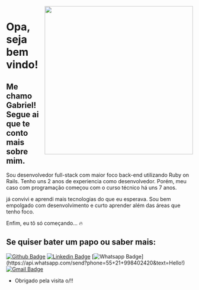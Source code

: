 <img align="right" width="400" height="400" src="https://media.giphy.com/media/9rtpurjbqiqZXbBBet/giphy.gif">

# Opa, seja bem vindo!

## Me chamo Gabriel! Segue ai que te conto mais sobre mim.

Sou desenvolvedor full-stack com maior foco back-end utilizando Ruby on Rails.
Tenho uns 2 anos de experiencia como desenvolvedor.
Porém, meu caso com programação começou com o curso técnico há uns 7 anos.

já convivi e aprendi mais tecnologias do que eu esperava.
Sou bem empolgado com desenvolvimento e curto aprender além das áreas que tenho foco.

Enfim, eu tô só começando... 🔥

## Se quiser bater um papo ou saber mais:
[![Github Badge](https://img.shields.io/badge/-Github-000?style=flat-square&logo=Github&logoColor=white&link=https://github.com/gabrielthleal)](https://github.com/gabrielthleal)
[![Linkedin Badge](https://img.shields.io/badge/-LinkedIn-blue?style=flat-square&logo=Linkedin&logoColor=white&link=https://www.linkedin.com/in/gabrielthleal/)](https://www.linkedin.com/in/gabrielthleal/)
[![Whatsapp Badge](https://img.shields.io/badge/-Whatsapp-4CA143?style=flat-square&labelColor=4CA143&logo=whatsapp&logoColor=white&link=https://api.whatsapp.com/send?phone=55+21+998402420&text=Hello!)](https://api.whatsapp.com/send?phone=55+21+998402420&text=Hello!)
[![Gmail Badge](https://img.shields.io/badge/-Gmail-c14438?style=flat-square&logo=Gmail&logoColor=white&link=mailto:gabrielthleal@gmail.com)](mailto:gabrielthleal@gmail.com)

- Obrigado pela visita o/!! 
